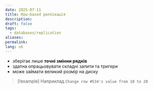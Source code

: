 ```yaml
---
date: 2025-07-11
title: Row-based реплікація
description: 
draft: false
tags:
  - databases/replication
aliases: 
permalink: 
lang: uk
---
```

- зберігає лише **точні змінни рядків**
- здатна опрацьовувати складні запити та тригери
- може займати великий розмір на диску


> [!example] Наприклад
> `Change row #534's value from 10 to 20`